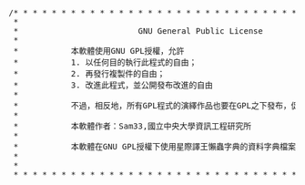 <pre>

/* * * * * * * * * * * * * * * * * * * * * * * * * * * * * * * * * * * * * * * * * * * *
 *                                                                                     
 *                         GNU General Public License                                  
 *                                                                                     
 *           本軟體使用GNU GPL授權，允許                                               
 *           1. 以任何目的執行此程式的自由；                                           
 *           2. 再發行複製件的自由；                                                   
 *           3. 改進此程式，並公開發布改進的自由                                       
 *                                                                                     
 *           不過，相反地，所有GPL程式的演繹作品也要在GPL之下發布，促進自由軟體發展    
 *                                                                                     
 *           本軟體作者：Sam33,國立中央大學資訊工程研究所                              
 *                                                                                     
 *           本軟體在GNU GPL授權下使用星際譯王懶蟲字典的資料字典檔案                   
 *                                                                                     
 *                                                                                     
 * * * * * * * * * * * * * * * * * * * * * * * * * * * * * * * * * * * * * * * * * * * */
</pre>
